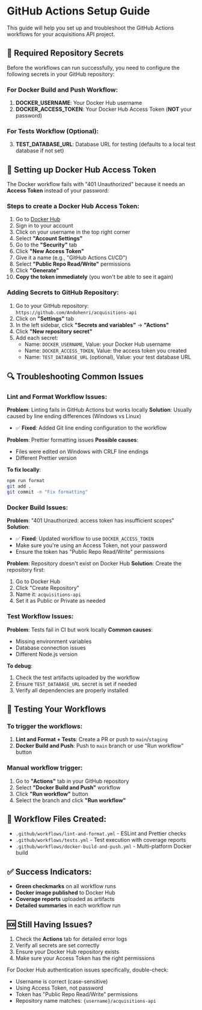 # GitHub Actions Setup Guide

This guide will help you set up and troubleshoot the GitHub Actions workflows for your acquisitions API project.

## 🔧 Required Repository Secrets

Before the workflows can run successfully, you need to configure the following secrets in your GitHub repository:

### For Docker Build and Push Workflow:

1. **DOCKER_USERNAME**: Your Docker Hub username
2. **DOCKER_ACCESS_TOKEN**: Your Docker Hub Access Token (**NOT** your password)

### For Tests Workflow (Optional):

3. **TEST_DATABASE_URL**: Database URL for testing (defaults to a local test database if not set)

## 🐳 Setting up Docker Hub Access Token

The Docker workflow fails with "401 Unauthorized" because it needs an **Access Token** instead of your password:

### Steps to create a Docker Hub Access Token:

1. Go to [Docker Hub](https://hub.docker.com/)
2. Sign in to your account
3. Click on your username in the top right corner
4. Select **"Account Settings"**
5. Go to the **"Security"** tab
6. Click **"New Access Token"**
7. Give it a name (e.g., "GitHub Actions CI/CD")
8. Select **"Public Repo Read/Write"** permissions
9. Click **"Generate"**
10. **Copy the token immediately** (you won't be able to see it again)

### Adding Secrets to GitHub Repository:

1. Go to your GitHub repository: `https://github.com/Andohenri/acquisitions-api`
2. Click on **"Settings"** tab
3. In the left sidebar, click **"Secrets and variables"** → **"Actions"**
4. Click **"New repository secret"**
5. Add each secret:
   - Name: `DOCKER_USERNAME`, Value: your Docker Hub username
   - Name: `DOCKER_ACCESS_TOKEN`, Value: the access token you created
   - Name: `TEST_DATABASE_URL` (optional), Value: your test database URL

## 🔍 Troubleshooting Common Issues

### Lint and Format Workflow Issues:

**Problem**: Linting fails in GitHub Actions but works locally
**Solution**: Usually caused by line ending differences (Windows vs Linux)

- ✅ **Fixed**: Added Git line ending configuration to the workflow

**Problem**: Prettier formatting issues
**Possible causes**:

- Files were edited on Windows with CRLF line endings
- Different Prettier version

**To fix locally**:

```bash
npm run format
git add .
git commit -m "Fix formatting"
```

### Docker Build Issues:

**Problem**: "401 Unauthorized: access token has insufficient scopes"
**Solution**:

- ✅ **Fixed**: Updated workflow to use `DOCKER_ACCESS_TOKEN`
- Make sure you're using an Access Token, not your password
- Ensure the token has "Public Repo Read/Write" permissions

**Problem**: Repository doesn't exist on Docker Hub
**Solution**: Create the repository first:

1. Go to Docker Hub
2. Click "Create Repository"
3. Name it: `acquisitions-api`
4. Set it as Public or Private as needed

### Test Workflow Issues:

**Problem**: Tests fail in CI but work locally
**Common causes**:

- Missing environment variables
- Database connection issues
- Different Node.js version

**To debug**:

1. Check the test artifacts uploaded by the workflow
2. Ensure `TEST_DATABASE_URL` secret is set if needed
3. Verify all dependencies are properly installed

## 🚀 Testing Your Workflows

### To trigger the workflows:

1. **Lint and Format + Tests**: Create a PR or push to `main`/`staging`
2. **Docker Build and Push**: Push to `main` branch or use "Run workflow" button

### Manual workflow trigger:

1. Go to **"Actions"** tab in your GitHub repository
2. Select **"Docker Build and Push"** workflow
3. Click **"Run workflow"** button
4. Select the branch and click **"Run workflow"**

## 📁 Workflow Files Created:

- `.github/workflows/lint-and-format.yml` - ESLint and Prettier checks
- `.github/workflows/tests.yml` - Test execution with coverage reports
- `.github/workflows/docker-build-and-push.yml` - Multi-platform Docker build

## ✅ Success Indicators:

- **Green checkmarks** on all workflow runs
- **Docker image published** to Docker Hub
- **Coverage reports** uploaded as artifacts
- **Detailed summaries** in each workflow run

## 🆘 Still Having Issues?

1. Check the **Actions** tab for detailed error logs
2. Verify all secrets are set correctly
3. Ensure your Docker Hub repository exists
4. Make sure your Access Token has the right permissions

For Docker Hub authentication issues specifically, double-check:

- Username is correct (case-sensitive)
- Using Access Token, not password
- Token has "Public Repo Read/Write" permissions
- Repository name matches: `{username}/acquisitions-api`
